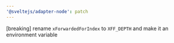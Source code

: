 ```yaml
---
'@sveltejs/adapter-node': patch
---
```


[breaking] rename `xForwardedForIndex` to `XFF_DEPTH` and make it an environment variable
